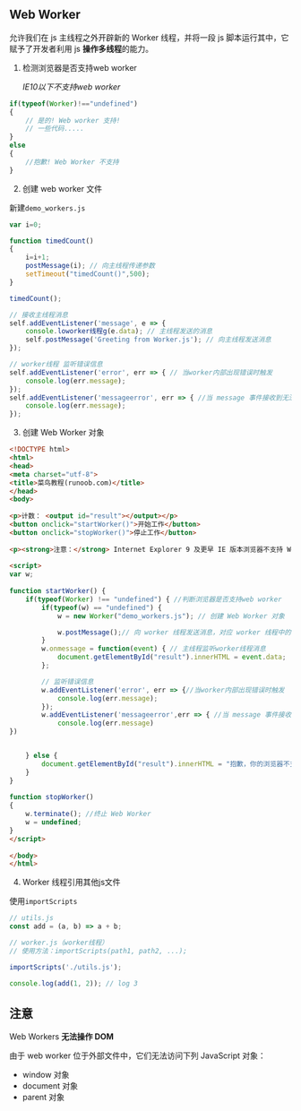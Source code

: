 ## Web Worker

允许我们在 js 主线程之外开辟新的 Worker 线程，并将一段 js 脚本运行其中，它赋予了开发者利用 js **操作多线程**的能力。

1. 检测浏览器是否支持web worker

    *IE10以下不支持web worker*

```javascript
if(typeof(Worker)!=="undefined")
{
    // 是的! Web worker 支持!
    // 一些代码.....
}
else
{
    //抱歉! Web Worker 不支持
}
```

2. 创建 web worker 文件

新建```demo_workers.js```

```javascript
var i=0;

function timedCount()
{
    i=i+1;
    postMessage(i); // 向主线程传递参数
    setTimeout("timedCount()",500);
}

timedCount();

// 接收主线程消息
self.addEventListener('message', e => { 
    console.loworker线程g(e.data); // 主线程发送的消息
    self.postMessage('Greeting from Worker.js'); // 向主线程发送消息
});

// worker线程 监听错误信息
self.addEventListener('error', err => { // 当worker内部出现错误时触发
    console.log(err.message);
});
self.addEventListener('messageerror', err => { //当 message 事件接收到无法被反序列化的参数时触发
    console.log(err.message);
});


```

3. 创建 Web Worker 对象

```html
<!DOCTYPE html>
<html>
<head> 
<meta charset="utf-8"> 
<title>菜鸟教程(runoob.com)</title> 
</head>
<body>
 
<p>计数： <output id="result"></output></p>
<button onclick="startWorker()">开始工作</button> 
<button onclick="stopWorker()">停止工作</button>
 
<p><strong>注意：</strong> Internet Explorer 9 及更早 IE 版本浏览器不支持 Web Workers.</p>
 
<script>
var w;
 
function startWorker() {
    if(typeof(Worker) !== "undefined") { //判断浏览器是否支持web worker
        if(typeof(w) == "undefined") {
            w = new Worker("demo_workers.js"); // 创建 Web Worker 对象

            w.postMessage();// 向 worker 线程发送消息，对应 worker 线程中的 e.data
        }
        w.onmessage = function(event) { // 主线程监听worker线程消息
            document.getElementById("result").innerHTML = event.data;
        };

        // 监听错误信息
        w.addEventListener('error', err => {//当worker内部出现错误时触发
            console.log(err.message); 
        });
        w.addEventListener('messageerror',err => { //当 message 事件接收到无法被反序列化的参数时触发
            console.log(err.message)
})


    } else {
        document.getElementById("result").innerHTML = "抱歉，你的浏览器不支持 Web Workers...";
    }
}
 
function stopWorker() 
{ 
    w.terminate(); //终止 Web Worker
    w = undefined;
}
</script>
 
</body>
</html>
```

4. Worker 线程引用其他js文件

使用```importScripts```

```javascript
// utils.js
const add = (a, b) => a + b;
```

```javascript
// worker.js（worker线程）
// 使用方法：importScripts(path1, path2, ...); 

importScripts('./utils.js');

console.log(add(1, 2)); // log 3


```

## 注意

Web Workers **无法操作 DOM**

由于 web worker 位于外部文件中，它们无法访问下列 JavaScript 对象：

* window 对象
* document 对象
* parent 对象
